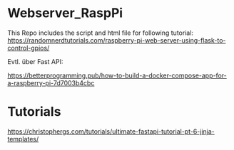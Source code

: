 # Webserver_RaspPi

This Repo includes the script and html file for following tutorial:
https://randomnerdtutorials.com/raspberry-pi-web-server-using-flask-to-control-gpios/

Evtl. über Fast API:

https://betterprogramming.pub/how-to-build-a-docker-compose-app-for-a-raspberry-pi-7d7003b4cbc

# Tutorials
https://christophergs.com/tutorials/ultimate-fastapi-tutorial-pt-6-jinja-templates/

